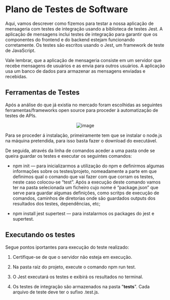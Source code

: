 # Plano de Testes de Software


Aqui, vamos descrever como fizemos para testar a nossa aplicação de mensageria com testes de integração usando a biblioteca de testes Jest. A aplicação de mensagens inclui testes de integração para garantir que os componentes do frontend e do backend estejam funcionando corretamente. Os testes são escritos usando o Jest, um framework de teste de JavaScript.

Vale lembrar, que a aplicação de mensageria consiste em um servidor que recebe mensagens de usuários e as envia para outros usuários. A aplicação usa um banco de dados para armazenar as mensagens enviadas e recebidas.

 
## Ferramentas de Testes

Após a análise do que já existia no mercado foram escolhidas as seguintes ferramentas/frameworks open source para proceder à automatização de testes de APIs. 

<div align="center">

![image](https://github.com/ICEI-PUC-Minas-PMV-ADS/Chatter/assets/90533356/74f50361-9b31-43a8-b8f1-c369a190879a)
 
 </div>

Para se proceder á instalação, primeiramente tem que se instalar o node.js na máquina pretendida, para isso basta fazer o download do executável.

De seguida, através da linha de comandos aceder a uma pasta onde se queira guardar os testes e executar os seguintes comandos:

- npm init — para inicializarmos a utilização do npm e definirmos algumas informações sobre os testes/projeto, nomeadamente a parte em que definimos qual o comando que vai fazer com que corram os testes, neste caso colocou-se “test”. Após a execução deste comando vamos ter na pasta selecionada um ficheiro cujo nome é “package.json” que serve para guardar algumas definições, como scritps de execução de comandos, caminhos de diretorias onde são guardados outputs dos resultados dos testes, dependências, etc;

- npm install jest supertest — para instalarmos os packages do jest e supertest.

## Executando os testes

Segue pontos iportantes para execução do teste realizado:

1. Certifique-se de que o servidor não esteja em execução.

2. Na pasta raiz do projeto, execute o comando npm run test.

3. O Jest executará os testes e exibirá os resultados no terminal.

4. Os testes de integração são armazenados na pasta  "__tests__". Cada arquivo de teste deve ter o sufixo .test.js.
